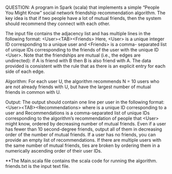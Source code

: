QUESTION:
A program in Spark (scala) that implements a simple “People You Might Know” social network friendship recommendation algorithm. The key idea is that if two people have a lot of mutual friends, then the system should recommend they connect with each other.

The input file contains the adjacency list and has multiple lines in the following format: \<User>\<TAB>\<Friends>
Here, \<User> is a unique integer ID corresponding to a unique user and \<Friends> is a comma- separated list of unique IDs corresponding to the friends of the user with the unique ID \<User>. Note that the friendships are mutual (i.e., the edges are undirected): if A is friend with B then B is also friend with A. The data provided is consistent with the rule that as there is an explicit entry for each side of each edge.

Algorithm: For each user U, the algorithm recommends N = 10 users who are not already friends with U, but have the largest number of mutual friends in common with U.

Output: The output should contain one line per user in the following format:
\<User>\<TAB>\<Recommendations>
where <User> is a unique ID corresponding to a user and Recommendations is a comma-separated list of unique IDs corresponding to the algorithm’s recommendation of people that \<User> might know, ordered by decreasing number of mutual friends. Even if a user has fewer than 10 second-degree friends, output all of them in decreasing order of the number of mutual friends. If a user has no friends, you can provide an empty list of recommendations. If there are multiple users with the same number of mutual friends, ties are broken by ordering them in a numerically ascending order of their user IDs.

**The Main.scala file contains the scala code for running the algorithm.
friends.txt is the input text file.
